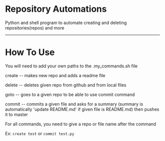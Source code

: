 # Repository Automations
Python and shell program to automate creating and deleting repositories(repos) and more

- - -

# How To Use
You will need to add your own paths to the .my_commands.sh file

create -- makes new repo and adds a readme file

delete -- deletes given repo from github and from local files

goto -- goes to a given repo to be able to use commit command

commit -- commits a given file and asks for a summary (summary is automatically 'update README.md' if given file is README.md) then pushes it to master 

For all commands, you need to give a repo or file name after the command

Ex: `create test` or `commit test.py`
